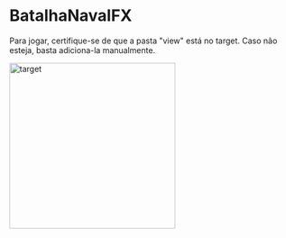 # BatalhaNavalFX
Para jogar, certifique-se de que a pasta "view" está no target. Caso não esteja, basta adiciona-la manualmente.

<img width="294" alt="target" src="https://user-images.githubusercontent.com/86434459/234305843-c054953f-a8aa-4136-9865-a42e36aff577.png">

